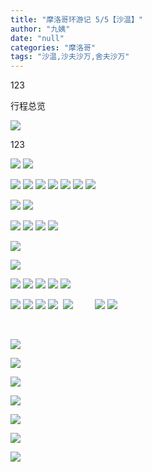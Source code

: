```yaml
---
title: "摩洛哥环游记 5/5【沙温】"
author: "九姨"
date: "null"
categories: "摩洛哥"
tags: "沙温,沙夫沙万,舍夫沙万"
---
```


123

行程总览

![](images/Screen-Shot-2019-07-27-at-16.46.03.png)

123

![](images/20190525_075440-e1564242693391.jpg) ![](images/20190525_080016.jpg)

![](images/P1050728.jpg) ![](images/P1050737-2.jpg) ![](images/P1050745-2.jpg) ![](images/P1050789.jpg) ![](images/P1050790-2.jpg) ![](images/P1050791-2.jpg) ![](images/P1050792-2.jpg)

![](images/20190525_093030.jpg) ![](images/20190525_094003.jpg)

![](images/P1050807-2.jpg) ![](images/P1050808.jpg) ![](images/P1050809.jpg) ![](images/P1050810.jpg)

![](images/20190525_122550.jpg)

![](images/IMG_20190525_143635.jpg)

![](images/20190525_125159.jpg) ![](images/20190525_130956.jpg) ![](images/20190525_131723.jpg) ![](images/20190525_132342.jpg) ![](images/20190525_132617.jpg)

![](images/20190525_141906.jpg) ![](images/20190525_132632.jpg) ![](images/20190525_133519.jpg) ![](images/20190525_133523.jpg)  ![](images/20190525_152318.jpg)         ![](images/IMG_20190525_145629.jpg) ![](images/IMG_20190525_150712.jpg)

 

![](images/20190525_174629.jpg)

![](images/20190525_190501.jpg)

![](images/20190526_192808.jpg)

![](images/20190525_195752.jpg)

![](images/20190525_201123.jpg)

![](images/20190525_202428.jpg)

![](images/20190526_002452.jpg)
